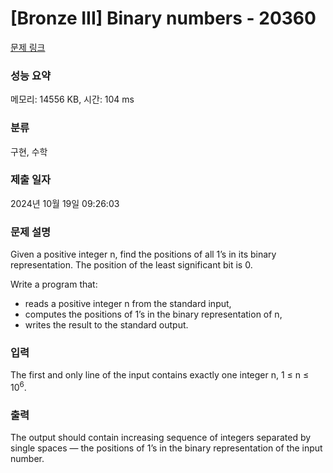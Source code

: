 # [Bronze III] Binary numbers - 20360 

[문제 링크](https://www.acmicpc.net/problem/20360) 

### 성능 요약

메모리: 14556 KB, 시간: 104 ms

### 분류

구현, 수학

### 제출 일자

2024년 10월 19일 09:26:03

### 문제 설명

<p>Given a positive integer n, find the positions of all 1’s in its binary representation. The position of the least significant bit is 0.</p>

<p>Write a program that:</p>

<ul>
	<li>reads a positive integer n from the standard input,</li>
	<li>computes the positions of 1’s in the binary representation of n,</li>
	<li>writes the result to the standard output.</li>
</ul>

### 입력 

 <p>The first and only line of the input contains exactly one integer n, 1 ≤ n ≤ 10<sup>6</sup>.</p>

### 출력 

 <p>The output should contain increasing sequence of integers separated by single spaces — the positions of 1’s in the binary representation of the input number.</p>

